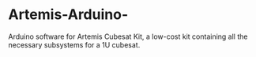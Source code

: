 # Artemis-Arduino-
Arduino software for Artemis Cubesat Kit, a low-cost kit containing all the necessary subsystems for a 1U cubesat.
